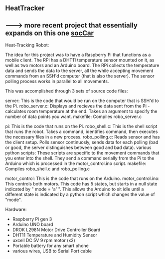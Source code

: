## HeatTracker 
## ---> more recent project that essentially expands on this one [socCar](github.com/gmarino/Real-Life-Rocket_League)									
Heat-Tracking Robot:

The idea for this project was to have a Raspberry Pi that functions as a mobile client.
The RPi has a DHT11 temperature sensor mounted on it, as well as two motors and an
Arduino board. The RPi collects the temperature data and sends the data to the server,
all the while accepting movement commands from an SSH'd computer (that is also the server).
The sensor polling process works in parallel to all movements.

This was accomplished through 3 sets of source code files:

server:
	This is the code that would be run on the computer that is SSH'd to the Pi.
	robo_server.c: Displays and recieves the data sent from the Pi - calculates
				  room temperature at the end. Takes an argument to specify the number
					of data points you want.
	makefile: Compiles robo_server.c

pi:
	This is the code that runs on the Pi.
	robo_shell.c: This is the shell script that runs the robot. Takes a command,
				identifies command, then executes the necessary files in a new process.
	robo_polling.c: Reads sensor and has the client setup. Polls sensor continuosly,
				 sends data for each polling (bad or good, the server distinguishes
				 between good and bad data).
	various python scripts: These scripts are specific to the movement commands that
							you enter into the shell. They send a command serially from
							the Pi to the Arduino which is processed in the motor_control.ino
							script.
	makefile: Compiles robo_shell.c and robo_polling.c

 motor_control:
 	This is the code that runs on the Arduino.
 	motor_control.ino: This controls both motors. This code has 5 states, but starts in
 					  a null state indicated by " mode = 'a' ". This allows the Arduino to sit idle
						until a different state is indicated by a python script which changes the value of "mode".



Hardware:
- Raspberry Pi gen 3
- Arduino UNO board
- DROK L298N Motor Drive Controller Board
- DHT11 Temperature and Humidity Sensor
- uxcell DC 5V 9 rpm motor (x2)
- Portable battery for any smart phone
- various wires, USB to Serial Port cable
